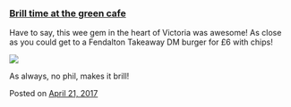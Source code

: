 
### [Brill time at the green cafe](https://fazthebro.com/2017/04/21/brill-time-at-the-green-cafe/)

Have to say, this wee gem in the heart of Victoria was awesome! As close as you could get to a Fendalton Takeaway DM burger for £6 with chips!

![](https://fazthebro.com/wp-content/uploads/2017/04/2017-04-21-14_56_52-green.png-‎-Photos.jpg)

As always, no phil, makes it brill!

Posted on [April 21, 2017](https://fazthebro.com/2017/04/21/azreev-strikes-again/)
